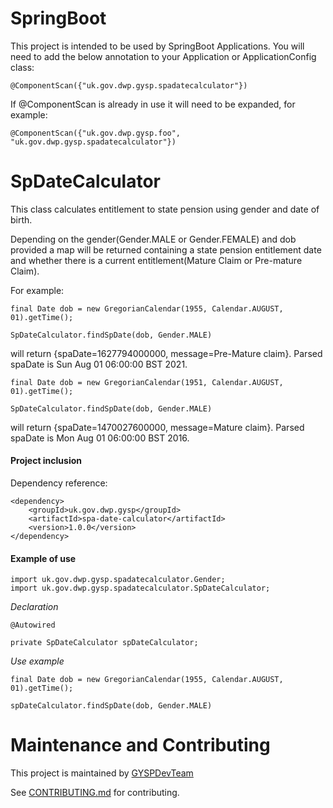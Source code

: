 # SpringBoot

This project is intended to be used by SpringBoot Applications. You will need to add the below annotation to your Application or ApplicationConfig class:

`@ComponentScan({"uk.gov.dwp.gysp.spadatecalculator"})`

If @ComponentScan is already in use it will need to be expanded, for example:

`@ComponentScan({"uk.gov.dwp.gysp.foo", "uk.gov.dwp.gysp.spadatecalculator"})`

# SpDateCalculator

This class calculates entitlement to state pension using gender and date of birth. 

Depending on the gender(Gender.MALE or Gender.FEMALE) and dob provided a map will be returned containing a state pension entitlement date and whether there is a current entitlement(Mature Claim or Pre-mature Claim).

For example: 

`final Date dob = new GregorianCalendar(1955, Calendar.AUGUST, 01).getTime();`

`SpDateCalculator.findSpDate(dob, Gender.MALE)`

will return {spaDate=1627794000000, message=Pre-Mature claim}. Parsed spaDate is Sun Aug 01 06:00:00 BST 2021.

`final Date dob = new GregorianCalendar(1951, Calendar.AUGUST, 01).getTime();`

`SpDateCalculator.findSpDate(dob, Gender.MALE)`

will return {spaDate=1470027600000, message=Mature claim}. Parsed spaDate is Mon Aug 01 06:00:00 BST 2016.

#### Project inclusion

Dependency reference:

    <dependency>
        <groupId>uk.gov.dwp.gysp</groupId>
        <artifactId>spa-date-calculator</artifactId>
        <version>1.0.0</version>
    </dependency>
    
#### Example of use

    import uk.gov.dwp.gysp.spadatecalculator.Gender;
    import uk.gov.dwp.gysp.spadatecalculator.SpDateCalculator;

_Declaration_

`@Autowired`

`private SpDateCalculator spDateCalculator;`

_Use example_

`final Date dob = new GregorianCalendar(1955, Calendar.AUGUST, 01).getTime();`

`spDateCalculator.findSpDate(dob, Gender.MALE)`

# Maintenance and Contributing

This project is maintained by [GYSPDevTeam](mailto:longbenton.gysp_development@dwp.gov.uk?Subject=Pull%20Request)

See [CONTRIBUTING.md](./CONTRIBUTING.md) for contributing.